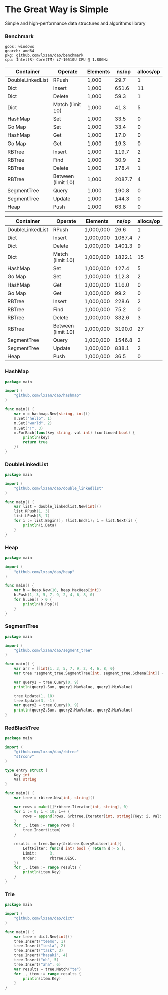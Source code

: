 # The Great Way is Simple
Simple and high-performance data structures and algorithms library



### Benchmark

```
goos: windows
goarch: amd64
pkg: github.com/lxzan/dao/benchmark
cpu: Intel(R) Core(TM) i7-10510U CPU @ 1.80GHz
```

| Container        | Operate            | Elements | ns/op  | allocs/op |
| ---------------- | ------------------ | -------- | ------ | --------- |
| DoubleLinkedList | RPush              | 1,000    | 29.7   | 1         |
| Dict             | Insert             | 1,000    | 651.6  | 11        |
| Dict             | Delete             | 1,000    | 59.3   | 1         |
| Dict             | Match (limit 10)   | 1,000    | 41.3   | 5         |
| HashMap          | Set                | 1,000    | 33.5   | 0         |
| Go Map           | Set                | 1,000    | 33.4   | 0         |
| HashMap          | Get                | 1,000    | 17.0   | 0         |
| Go Map           | Get                | 1,000    | 19.3   | 0         |
| RBTree           | Insert             | 1,000    | 119.7  | 2         |
| RBTree           | Find               | 1,000    | 30.9   | 2         |
| RBTree           | Delete             | 1,000    | 178.4  | 1         |
| RBTree           | Between (limit 10) | 1,000    | 2087.7 | 4         |
| SegmentTree      | Query              | 1,000    | 190.8  | 0         |
| SegmentTree      | Update             | 1,000    | 144.3  | 0         |
| Heap             | Push               | 1,000    | 63.8   | 0         |



| Container        | Operate            | Elements  | ns/op  | allocs/op |
| ---------------- | ------------------ | --------- | ------ | --------- |
| DoubleLinkedList | RPush              | 1,000,000 | 26.6   | 1         |
| Dict             | Insert             | 1,000,000 | 1067.4 | 7         |
| Dict             | Delete             | 1,000,000 | 1401.3 | 9         |
| Dict             | Match (limit 10)   | 1,000,000 | 1822.1 | 15        |
| HashMap          | Set                | 1,000,000 | 127.4  | 5         |
| Go Map           | Set                | 1,000,000 | 112.3  | 2         |
| HashMap          | Get                | 1,000,000 | 116.0  | 0         |
| Go Map           | Get                | 1,000,000 | 99.2   | 0         |
| RBTree           | Insert             | 1,000,000 | 228.6  | 2         |
| RBTree           | Find               | 1,000,000 | 75.2   | 0         |
| RBTree           | Delete             | 1,000,000 | 332.6  | 3         |
| RBTree           | Between (limit 10) | 1,000,000 | 3190.0 | 27        |
| SegmentTree      | Query              | 1,000,000 | 1546.8 | 2         |
| SegmentTree      | Update             | 1,000,000 | 838.1  | 2         |
| Heap             | Push               | 1,000,000 | 36.5   | 0         |

### HashMap

```go
package main

import (
	"github.com/lxzan/dao/hashmap"
)

func main() {
	var m = hashmap.New[string, int]()
	m.Set("hello", 1)
	m.Set("world", 2)
	m.Set("!", 3)
	m.ForEach(func(key string, val int) (continued bool) {
		println(key)
		return true
	})
}

```

### DoubleLinkedList

```go
package main

import (
	"github.com/lxzan/dao/double_linkedlist"
)

func main() {
	var list = double_linkedlist.New[int]()
	list.RPush(1, 3)
	list.LPush(5, 7)
	for i := list.Begin(); !list.End(i); i = list.Next(i) {
		println(i.Data)
	}
}

```

### Heap

```go
package main

import (
	"github.com/lxzan/dao/heap"
)

func main() {
	var h = heap.New(10, heap.MaxHeap[int])
	h.Push(1, 3, 5, 7, 9, 2, 4, 6, 8, 0)
	for h.Len() > 0 {
		println(h.Pop())
	}
}

```

### SegmentTree

```go
package main

import (
	"github.com/lxzan/dao/segment_tree"
)

func main() {
	var arr = []int{1, 3, 5, 7, 9, 2, 4, 6, 8, 0}
	var tree *segment_tree.SegmentTree[int, segment_tree.Schema[int]] = segment_tree.New(arr, segment_tree.Init[int], segment_tree.Merge[int])

	var query1 = tree.Query(0, 9)
	println(query1.Sum, query1.MaxValue, query1.MinValue)

	tree.Update(1, 18)
	tree.Update(3, -1)
	var query2 = tree.Query(0, 9)
	println(query2.Sum, query2.MaxValue, query2.MinValue)
}
```

### RedBlackTree

```go
package main

import (
	"github.com/lxzan/dao/rbtree"
	"strconv"
)

type entry struct {
	Key int
	Val string
}

func main() {
	var tree = rbtree.New[int, string]()

	var rows = make([]*rbtree.Iterator[int, string], 0)
	for i := 0; i < 10; i++ {
		rows = append(rows, &rbtree.Iterator[int, string]{Key: i, Val: strconv.Itoa(i)})
	}
	for _, item := range rows {
		tree.Insert(item)
	}

	results := tree.Query(&rbtree.QueryBuilder[int]{
		LeftFilter: func(d int) bool { return d > 5 },
		Limit:      3,
		Order:      rbtree.DESC,
	})
	for _, item := range results {
		println(item.Key)
	}
}
```

### Trie

```go
package main

import (
	"github.com/lxzan/dao/dict"
)

func main() {
	var tree = dict.New[int]()
	tree.Insert("teemo", 1)
	tree.Insert("tesla", 2)
	tree.Insert("task", 3)
	tree.Insert("hasaki", 4)
	tree.Insert("oh", 5)
	tree.Insert("aha", 6)
	var results = tree.Match("te")
	for _, item := range results {
		println(item.Key)
	}
}

```
